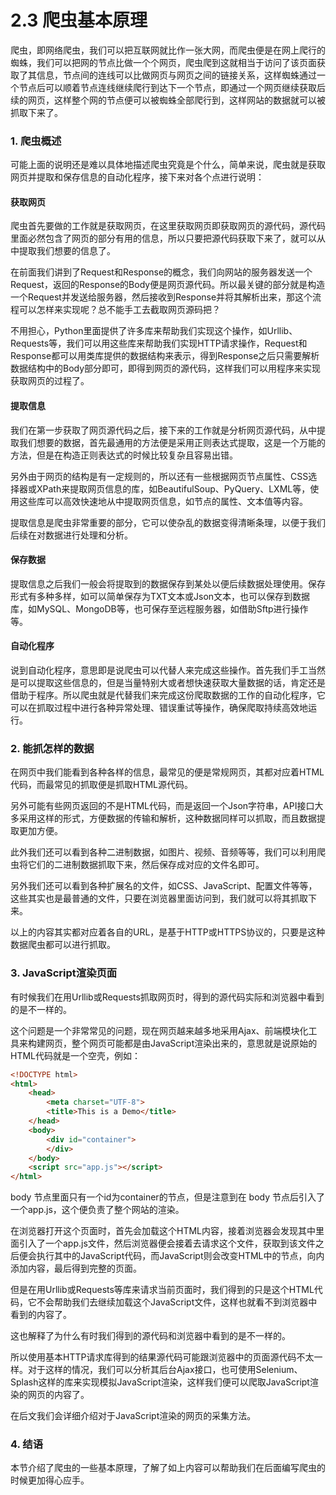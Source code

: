 # 2.3 爬虫基本原理

爬虫，即网络爬虫，我们可以把互联网就比作一张大网，而爬虫便是在网上爬行的蜘蛛，我们可以把网的节点比做一个个网页，爬虫爬到这就相当于访问了该页面获取了其信息，节点间的连线可以比做网页与网页之间的链接关系，这样蜘蛛通过一个节点后可以顺着节点连线继续爬行到达下一个节点，即通过一个网页继续获取后续的网页，这样整个网的节点便可以被蜘蛛全部爬行到，这样网站的数据就可以被抓取下来了。

### 1. 爬虫概述

可能上面的说明还是难以具体地描述爬虫究竟是个什么，简单来说，爬虫就是获取网页并提取和保存信息的自动化程序，接下来对各个点进行说明：

#### 获取网页

爬虫首先要做的工作就是获取网页，在这里获取网页即获取网页的源代码，源代码里面必然包含了网页的部分有用的信息，所以只要把源代码获取下来了，就可以从中提取我们想要的信息了。

在前面我们讲到了Request和Response的概念，我们向网站的服务器发送一个Request，返回的Response的Body便是网页源代码。所以最关键的部分就是构造一个Request并发送给服务器，然后接收到Response并将其解析出来，那这个流程可以怎样来实现呢？总不能手工去截取网页源码把？

不用担心，Python里面提供了许多库来帮助我们实现这个操作，如Urllib、Requests等，我们可以用这些库来帮助我们实现HTTP请求操作，Request和Response都可以用类库提供的数据结构来表示，得到Response之后只需要解析数据结构中的Body部分即可，即得到网页的源代码，这样我们可以用程序来实现获取网页的过程了。

#### 提取信息

我们在第一步获取了网页源代码之后，接下来的工作就是分析网页源代码，从中提取我们想要的数据，首先最通用的方法便是采用正则表达式提取，这是一个万能的方法，但是在构造正则表达式的时候比较复杂且容易出错。

另外由于网页的结构是有一定规则的，所以还有一些根据网页节点属性、CSS选择器或XPath来提取网页信息的库，如BeautifulSoup、PyQuery、LXML等，使用这些库可以高效快速地从中提取网页信息，如节点的属性、文本值等内容。

提取信息是爬虫非常重要的部分，它可以使杂乱的数据变得清晰条理，以便于我们后续在对数据进行处理和分析。

#### 保存数据

提取信息之后我们一般会将提取到的数据保存到某处以便后续数据处理使用。保存形式有多种多样，如可以简单保存为TXT文本或Json文本，也可以保存到数据库，如MySQL、MongoDB等，也可保存至远程服务器，如借助Sftp进行操作等。

#### 自动化程序

说到自动化程序，意思即是说爬虫可以代替人来完成这些操作。首先我们手工当然是可以提取这些信息的，但是当量特别大或者想快速获取大量数据的话，肯定还是借助于程序。所以爬虫就是代替我们来完成这份爬取数据的工作的自动化程序，它可以在抓取过程中进行各种异常处理、错误重试等操作，确保爬取持续高效地运行。

### 2. 能抓怎样的数据

在网页中我们能看到各种各样的信息，最常见的便是常规网页，其都对应着HTML代码，而最常见的抓取便是抓取HTML源代码。

另外可能有些网页返回的不是HTML代码，而是返回一个Json字符串，API接口大多采用这样的形式，方便数据的传输和解析，这种数据同样可以抓取，而且数据提取更加方便。

此外我们还可以看到各种二进制数据，如图片、视频、音频等等，我们可以利用爬虫将它们的二进制数据抓取下来，然后保存成对应的文件名即可。

另外我们还可以看到各种扩展名的文件，如CSS、JavaScript、配置文件等等，这些其实也是最普通的文件，只要在浏览器里面访问到，我们就可以将其抓取下来。

以上的内容其实都对应着各自的URL，是基于HTTP或HTTPS协议的，只要是这种数据爬虫都可以进行抓取。

### 3. JavaScript渲染页面

有时候我们在用Urllib或Requests抓取网页时，得到的源代码实际和浏览器中看到的是不一样的。

这个问题是一个非常常见的问题，现在网页越来越多地采用Ajax、前端模块化工具来构建网页，整个网页可能都是由JavaScript渲染出来的，意思就是说原始的HTML代码就是一个空壳，例如：

```html
<!DOCTYPE html>
<html>
    <head>
        <meta charset="UTF-8">
        <title>This is a Demo</title>
    </head>
    <body>
        <div id="container">
        </div>
    </body>
    <script src="app.js"></script>
</html>
```

body 节点里面只有一个id为container的节点，但是注意到在 body 节点后引入了一个app.js，这个便负责了整个网站的渲染。

在浏览器打开这个页面时，首先会加载这个HTML内容，接着浏览器会发现其中里面引入了一个app.js文件，然后浏览器便会接着去请求这个文件，获取到该文件之后便会执行其中的JavaScript代码，而JavaScript则会改变HTML中的节点，向内添加内容，最后得到完整的页面。

但是在用Urllib或Requests等库来请求当前页面时，我们得到的只是这个HTML代码，它不会帮助我们去继续加载这个JavaScript文件，这样也就看不到浏览器中看到的内容了。

这也解释了为什么有时我们得到的源代码和浏览器中看到的是不一样的。

所以使用基本HTTP请求库得到的结果源代码可能跟浏览器中的页面源代码不太一样。对于这样的情况，我们可以分析其后台Ajax接口，也可使用Selenium、Splash这样的库来实现模拟JavaScript渲染，这样我们便可以爬取JavaScript渲染的网页的内容了。

在后文我们会详细介绍对于JavaScript渲染的网页的采集方法。

### 4. 结语

本节介绍了爬虫的一些基本原理，了解了如上内容可以帮助我们在后面编写爬虫的时候更加得心应手。





